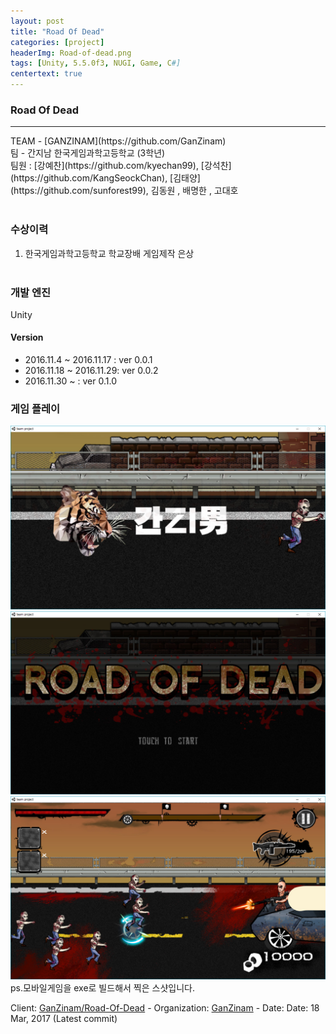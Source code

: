 ```yaml
---
layout: post
title: "Road Of Dead"
categories: [project]
headerImg: Road-of-dead.png
tags: [Unity, 5.5.0f3, NUGI, Game, C#]
centertext: true
---
```

### Road Of Dead
<hr class="hr-dashed" />
TEAM - [GANZINAM](https://github.com/GanZinam) <br>
팀 - 간지남 한국게임과학고등학교 (3학년) <br>
팀원 : [강예찬](https://github.com/kyechan99), [강석찬](https://github.com/KangSeockChan), [김태양](https://github.com/sunforest99), 김동원 , 배명한 , 고대호<br><br>

### 수상이력
1. 한국게임과학고등학교 학교장배 게임제작 은상 <br><br>

### 개발 엔진
Unity

#### Version
* 2016.11.4 ~ 2016.11.17 : ver 0.0.1
* 2016.11.18 ~ 2016.11.29: ver 0.0.2
* 2016.11.30 ~ : ver 0.1.0

### 게임 플레이
<img class="post-img" src="/assets/img/portfolio/road-of-Dead/TeamLogo.jpg" alt="">
<img class="post-img" src="/assets/img/portfolio/road-of-Dead/GameLogo.jpg" alt="">
<img class="post-img" src="/assets/img/portfolio/road-of-Dead/GamePlay.jpg" alt="">
ps.모바일게임을 exe로 빌드해서 찍은 스샷입니다.

Client: [GanZinam/Road-Of-Dead](https://github.com/GanZinam/Road-Of-Dead) - 
Organization: [GanZinam](https://github.com/GanZinam) -
Date: Date: 18 Mar, 2017 (Latest commit)